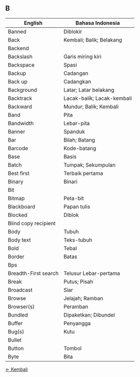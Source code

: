 ## B

| English | Bahasa Indonesia |
|-|-|
| Banned | Diblokir |
| Back | Kembali; Balik; Belakang |
| Backend | |
| Backslash | Garis miring kiri |
| Backspace | Spasi |
| Backup | Cadangan |
| Back up | Cadangkan |
| Background | Latar; Latar belakang |
| Backtrack | Lacak-balik; Lacak-kembali |
| Backward | Mundur; Balik; Kembali |
| Band | Pita |
| Bandwidth | Lebar-pita |
| Banner | Spanduk |
| Bar | Bilah; Batang |
| Barcode | Kode-batang |
| Base | Basis |
| Batch | Tumpak; Sekumpulan |
| Best first | Terbaik pertama |
| Binary | Binari |
| Bit | |
| Bitmap | Peta-bit|
| Blackboard | Papan tulis |
| Blocked | Diblok |
| Blind copy recipient | |
| Body | Tubuh |
| Body text | Teks-tubuh |
| Bold | Tebal |
| Border | Batas |
| Bps | |
| Breadth-First search | Telusur Lebar-pertama |
| Break | Putus; Pisah |
| Broadcast | Siar |
| Browse | Jelajah; Ramban |
| Browser(s) | Peramban |
| Bundled | Dipaketkan; Dibundel |
| Buffer | Penyangga |
| Bug(s) | Kutu |
| Bullet | |
| Button | Tombol |
| Byte | Bita |

[&larr; Kembali](../)

